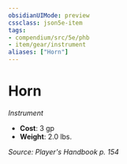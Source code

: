 ```yaml
---
obsidianUIMode: preview
cssclass: json5e-item
tags:
- compendium/src/5e/phb
- item/gear/instrument
aliases: ["Horn"]
---
```

# Horn
*Instrument*  

- **Cost**: 3 gp
- **Weight**: 2.0 lbs.

*Source: Player's Handbook p. 154*